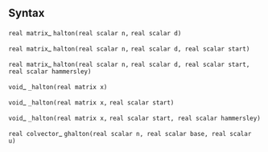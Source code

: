 ## Syntax

`real matrix`<span class="nowrap">_ `halton(real scalar n,`
`real scalar d)`

`real matrix`<span class="nowrap">_ `halton(real scalar n,`
`real scalar d, real scalar start)`

`real matrix`<span class="nowrap">_ `halton(real scalar n,`
`real scalar d, real scalar start, real scalar hammersley)`

`void`<span class="nowrap">_ `_halton(real matrix x)`

`void`<span class="nowrap">_ `_halton(real matrix x,`
`real scalar start)`

`void`<span class="nowrap">_ `_halton(real matrix x,`
`real scalar start, real scalar hammersley)`

`real colvector`<span class="nowrap">_
`ghalton(real scalar n, real scalar base, real scalar u)`
